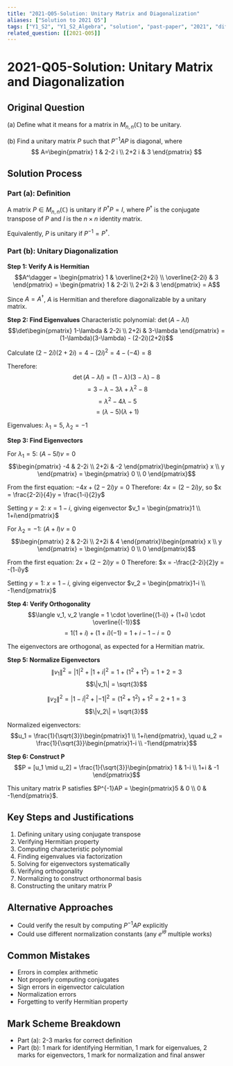 ```yaml
---
title: "2021-Q05-Solution: Unitary Matrix and Diagonalization"
aliases: ["Solution to 2021 Q5"]
tags: ["Y1_S2", "Y1_S2_Algebra", "solution", "past-paper", "2021", "difficulty-challenging", "unitary", "diagonalization"]
related_question: [[2021-Q05]]
---
```


# 2021-Q05-Solution: Unitary Matrix and Diagonalization

## Original Question
(a) Define what it means for a matrix in $M_{n, n}(\mathbb{C})$ to be unitary.

(b) Find a unitary matrix $P$ such that $P^{-1} A P$ is diagonal, where
$$
A=\begin{pmatrix}
1 & 2-2 i \\
2+2 i & 3
\end{pmatrix}
$$

## Solution Process

### Part (a): Definition
A matrix $P \in M_{n, n}(\mathbb{C})$ is unitary if $P^\dagger P = I$, where $P^\dagger$ is the conjugate transpose of $P$ and $I$ is the $n \times n$ identity matrix.

Equivalently, $P$ is unitary if $P^{-1} = P^\dagger$.

### Part (b): Unitary Diagonalization

**Step 1: Verify A is Hermitian**
$$A^\dagger = \begin{pmatrix}
1 & \overline{2+2i} \\
\overline{2-2i} & 3
\end{pmatrix} = \begin{pmatrix}
1 & 2-2i \\
2+2i & 3
\end{pmatrix} = A$$

Since $A = A^\dagger$, $A$ is Hermitian and therefore diagonalizable by a unitary matrix.

**Step 2: Find Eigenvalues**
Characteristic polynomial: $\det(A - \lambda I)$
$$\det\begin{pmatrix}
1-\lambda & 2-2i \\
2+2i & 3-\lambda
\end{pmatrix} = (1-\lambda)(3-\lambda) - (2-2i)(2+2i)$$

Calculate $(2-2i)(2+2i) = 4 - (2i)^2 = 4 - (-4) = 8$

Therefore:
$$\det(A - \lambda I) = (1-\lambda)(3-\lambda) - 8$$
$$= 3 - \lambda - 3\lambda + \lambda^2 - 8$$
$$= \lambda^2 - 4\lambda - 5$$
$$= (\lambda - 5)(\lambda + 1)$$

Eigenvalues: $\lambda_1 = 5$, $\lambda_2 = -1$

**Step 3: Find Eigenvectors**

For $\lambda_1 = 5$:
$(A - 5I)v = 0$
$$\begin{pmatrix}
-4 & 2-2i \\
2+2i & -2
\end{pmatrix}\begin{pmatrix}
x \\
y
\end{pmatrix} = \begin{pmatrix}
0 \\
0
\end{pmatrix}$$

From the first equation: $-4x + (2-2i)y = 0$
Therefore: $4x = (2-2i)y$, so $x = \frac{2-2i}{4}y = \frac{1-i}{2}y$

Setting $y = 2$: $x = 1-i$, giving eigenvector $v_1 = \begin{pmatrix}1 \\ 1+i\end{pmatrix}$

For $\lambda_2 = -1$:
$(A + I)v = 0$
$$\begin{pmatrix}
2 & 2-2i \\
2+2i & 4
\end{pmatrix}\begin{pmatrix}
x \\
y
\end{pmatrix} = \begin{pmatrix}
0 \\
0
\end{pmatrix}$$

From the first equation: $2x + (2-2i)y = 0$
Therefore: $x = -\frac{2-2i}{2}y = -(1-i)y$

Setting $y = 1$: $x = 1-i$, giving eigenvector $v_2 = \begin{pmatrix}1-i \\ -1\end{pmatrix}$

**Step 4: Verify Orthogonality**
$$\langle v_1, v_2 \rangle = 1 \cdot \overline{(1-i)} + (1+i) \cdot \overline{(-1)}$$
$$= 1(1+i) + (1+i)(-1) = 1+i - 1-i = 0$$

The eigenvectors are orthogonal, as expected for a Hermitian matrix.

**Step 5: Normalize Eigenvectors**
$$\|v_1\|^2 = |1|^2 + |1+i|^2 = 1 + (1^2 + 1^2) = 1 + 2 = 3$$
$$\|v_1\| = \sqrt{3}$$

$$\|v_2\|^2 = |1-i|^2 + |-1|^2 = (1^2 + 1^2) + 1^2 = 2 + 1 = 3$$
$$\|v_2\| = \sqrt{3}$$

Normalized eigenvectors:
$$u_1 = \frac{1}{\sqrt{3}}\begin{pmatrix}1 \\ 1+i\end{pmatrix}, \quad u_2 = \frac{1}{\sqrt{3}}\begin{pmatrix}1-i \\ -1\end{pmatrix}$$

**Step 6: Construct P**
$$P = [u_1 \mid u_2] = \frac{1}{\sqrt{3}}\begin{pmatrix}
1 & 1-i \\
1+i & -1
\end{pmatrix}$$

This unitary matrix P satisfies $P^{-1}AP = \begin{pmatrix}5 & 0 \\ 0 & -1\end{pmatrix}$.

## Key Steps and Justifications
1. Defining unitary using conjugate transpose
2. Verifying Hermitian property
3. Computing characteristic polynomial
4. Finding eigenvalues via factorization
5. Solving for eigenvectors systematically
6. Verifying orthogonality
7. Normalizing to construct orthonormal basis
8. Constructing the unitary matrix P

## Alternative Approaches
- Could verify the result by computing $P^{-1}AP$ explicitly
- Could use different normalization constants (any $e^{i\theta}$ multiple works)

## Common Mistakes
- Errors in complex arithmetic
- Not properly computing conjugates
- Sign errors in eigenvector calculation
- Normalization errors
- Forgetting to verify Hermitian property

## Mark Scheme Breakdown
- Part (a): 2-3 marks for correct definition
- Part (b): 1 mark for identifying Hermitian, 1 mark for eigenvalues, 2 marks for eigenvectors, 1 mark for normalization and final answer

